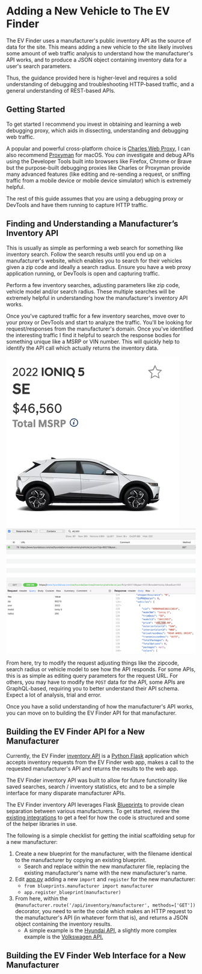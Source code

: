 # Adding a New Vehicle to The EV Finder
The EV Finder uses a manufacturer's public inventory API as the source of data for
the site. This means adding a new vehicle to the site likely involves some amount
of web traffic analysis to understand how the manufacturer's API works, and to
produce a JSON object containing inventory data for a user's search parameters.

Thus, the guidance provided here is higher-level and requires a solid
understanding of debugging and troubleshooting HTTP-based traffic, and a general
understanding of REST-based APIs.


## Getting Started
To get started I recommend you invest in obtaining and learning a web debugging
proxy, which aids in dissecting, understanding and debugging web traffic.

A popular and powerful cross-platform choice is [Charles Web Proxy](https://www.charlesproxy.com/), I can also recommend [Proxyman](https://proxyman.io/) for macOS. You _can_ investigate
and debug APIs using the Developer Tools built into browsers like Firefox,
Chrome or Brave but the purpose-built debugging proxies like Charles or Proxyman
provide many advanced features (like editing and re-sending a request, or 
sniffing traffic from a mobile device or mobile device simulator) which is
extremely helpful.

The rest of this guide assumes that you are using a debugging proxy or DevTools
and have them running to capture HTTP traffic.


## Finding and Understanding a Manufacturer’s Inventory API
This is usually as simple as performing a web search for something like 
<manufacturer> inventory search. Follow the search results until you end up on 
a manufacturer's website, which enables you to search for their vehicles given
a zip code and ideally a search radius. Ensure you have a web proxy application
running, or DevTools is open and capturing traffic.

Perform a few inventory searches, adjusting parameters like zip code, vehicle
model and/or search radius. These multiple searches will be extremely helpful
in understanding how the manufacturer's inventory API works.

Once you've captured traffic for a few inventory searches, move over to your proxy
or DevTools and start to analyze the traffic. You'll be looking for request/responses
from the manufacturer's domain. Once you've identified the interesting traffic
I find it helpful to search the response bodies for something unique like a MSRP
or VIN number. This will quickly help to identify the API call which actually
returns the inventory data. 

![](images/dealer-website.png)
![](images/inventory-api-results.png)

From here, try to modify the request adjusting things like the zipcode, search
radius or vehicle model to see how the API responds. For some APIs, this is as
simple as editing query parameters for the request URL. For others, you may have
to modify the `POST` data for the API, some APIs are GraphQL-based, requiring you
to better understand their API schema. Expect a lot of analysis, trial and error.

Once you have a solid understanding of how the manufacturer's API works, you
can move on to building the EV Finder API for that manufacturer.

## Building the EV Finder API for a New Manufacturer
Currently, the EV Finder [inventory API](../api/) is a
[Python Flask](https://flask.palletsprojects.com/en/2.2.x/) application which
accepts inventory requests from the EV Finder web app, makes a call to the
requested manufacturer's API and returns the results to the web app.

The EV Finder inventory API was built to allow for future functionality like
saved searches, search / inventory statistics, etc and to be a simple interface
for many disparate manufacturer APIs.

The EV Finder inventory API leverages Flask [Blueprints](https://flask.palletsprojects.com/en/2.2.x/tutorial/views/?highlight=blueprints#create-a-blueprint) to provide clean
separation between various manufacturers. To get started, review the [existing
integrations](../api/src/blueprints) to get a feel for how the code is structured
and some of the helper libraries in use.

The following is a simple checklist for getting the initial scaffolding setup
for a new manufacturer:
1. Create a new blueprint for the manufacturer, with the filename identical to the
manufacturer by copying an existing blueprint.
    - Search and replace within the new manufacturer file, replacing the existing
  manufacturer's name with the new manufacturer's name.
2. Edit [app.py](../api/src/app.py) adding a new `import` and `register` for the
new manufacturer:
    - `from blueprints.manufacturer import manufacturer`
    - `app.register_blueprint(manufacturer)`
3. From here, within the `@manufacturer.route('/api/inventory/manufacturer', methods=['GET'])`
decorator, you need to write the code which makes an HTTP request to the
manufacturer's API (in whatever form that is), and returns a JSON object containing
the inventory results.
    - A simple example is the [Hyundai API](../api/src/blueprints/hyundai.py),
    a slightly more complex example is the [Volkswagen API.](../api/src/blueprints/volkswagen.py)

## Building the EV Finder Web Interface for a New Manufacturer

